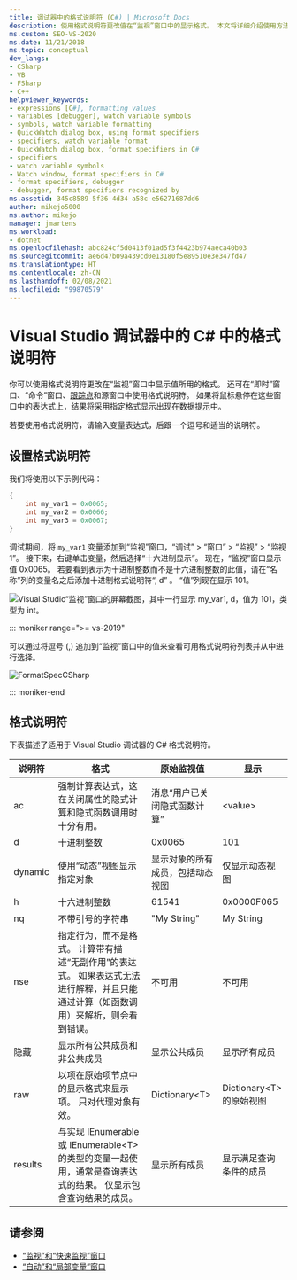 ```yaml
---
title: 调试器中的格式说明符 (C#) | Microsoft Docs
description: 使用格式说明符更改值在“监视”窗口中的显示格式。 本文将详细介绍使用方法。
ms.custom: SEO-VS-2020
ms.date: 11/21/2018
ms.topic: conceptual
dev_langs:
- CSharp
- VB
- FSharp
- C++
helpviewer_keywords:
- expressions [C#], formatting values
- variables [debugger], watch variable symbols
- symbols, watch variable formatting
- QuickWatch dialog box, using format specifiers
- specifiers, watch variable format
- QuickWatch dialog box, format specifiers in C#
- specifiers
- watch variable symbols
- Watch window, format specifiers in C#
- format specifiers, debugger
- debugger, format specifiers recognized by
ms.assetid: 345c8589-5f36-4d34-a58c-e56271687dd6
author: mikejo5000
ms.author: mikejo
manager: jmartens
ms.workload:
- dotnet
ms.openlocfilehash: abc824cf5d0413f01ad5f3f4423b974aeca40b03
ms.sourcegitcommit: ae6d47b09a439cd0e13180f5e89510e3e347fd47
ms.translationtype: HT
ms.contentlocale: zh-CN
ms.lasthandoff: 02/08/2021
ms.locfileid: "99870579"
---
```

# <a name="format-specifiers-in-c-in-the-visual-studio-debugger"></a>Visual Studio 调试器中的 C# 中的格式说明符
你可以使用格式说明符更改在“监视”窗口中显示值所用的格式。 还可在“即时”窗口、“命令”窗口、[跟踪点](../debugger/using-breakpoints.md#BKMK_Print_to_the_Output_window_with_tracepoints)和源窗口中使用格式说明符。 如果将鼠标悬停在这些窗口中的表达式上，结果将采用指定格式显示出现在[数据提示](../debugger/view-data-values-in-data-tips-in-the-code-editor.md)中。

若要使用格式说明符，请输入变量表达式，后跟一个逗号和适当的说明符。

## <a name="set-format-specifiers"></a>设置格式说明符
我们将使用以下示例代码：

```csharp
{
    int my_var1 = 0x0065;
    int my_var2 = 0x0066;
    int my_var3 = 0x0067;
}
```

调试期间，将 `my_var1` 变量添加到“监视”窗口，“调试” > “窗口” > “监视” > “监视 1”。 接下来，右键单击变量，然后选择“十六进制显示”。 现在，“监视”窗口显示值 0x0065。 若要看到表示为十进制整数而不是十六进制整数的此值，请在“名称”列的变量名之后添加十进制格式说明符“, d” 。 “值”列现在显示 101。

![Visual Studio“监视”窗口的屏幕截图，其中一行显示 my_var1, d，值为 101，类型为 int。](../debugger/media/watchformatcsharp.png)

::: moniker range=">= vs-2019" 

可以通过将逗号 (,) 追加到“监视”窗口中的值来查看可用格式说明符列表并从中进行选择。 

![FormatSpecCSharp](../debugger/media/vs-2019/format-specs-csharp.png "FormatSpecCSharp")

::: moniker-end

## <a name="format-specifiers"></a>格式说明符
下表描述了适用于 Visual Studio 调试器的 C# 格式说明符。

|说明符|格式|原始监视值|显示|
|---------------|------------|--------------------------|--------------|
|ac|强制计算表达式，这在关闭属性的隐式计算和隐式函数调用时十分有用。|消息“用户已关闭隐式函数计算”|\<value>|
|d|十进制整数|0x0065|101|
|dynamic|使用“动态”视图显示指定对象|显示对象的所有成员，包括动态视图|仅显示动态视图|
|h|十六进制整数|61541|0x0000F065|
|nq|不带引号的字符串|"My String"|My String|
|nse|指定行为，而不是格式。 计算带有描述“无副作用”的表达式。 如果表达式无法进行解释，并且只能通过计算（如函数调用）来解析，则会看到错误。|不可用|不可用|
|隐藏|显示所有公共成员和非公共成员|显示公共成员|显示所有成员|
|raw|以项在原始项节点中的显示格式来显示项。 只对代理对象有效。|Dictionary\<T>|Dictionary\<T> 的原始视图|
|results|与实现 IEnumerable 或 IEnumerable\<T> 的类型的变量一起使用，通常是查询表达式的结果。 仅显示包含查询结果的成员。|显示所有成员|显示满足查询条件的成员|

## <a name="see-also"></a>请参阅
- [“监视”和“快速监视”窗口](../debugger/watch-and-quickwatch-windows.md)
- [“自动”和“局部变量”窗口](../debugger/autos-and-locals-windows.md)
